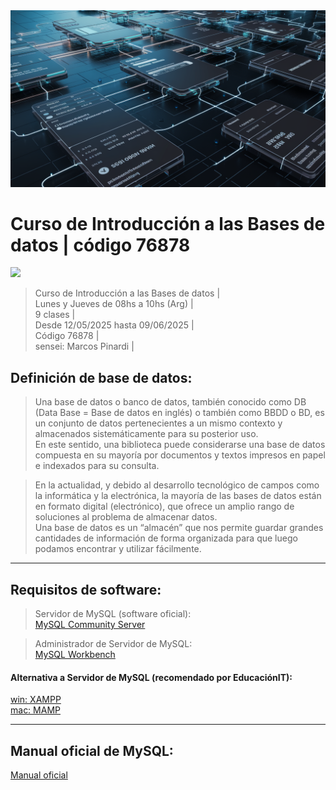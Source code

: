 <img src="extras/header.webp">

# Curso de Introducción a las Bases de datos | código 76878

<img src="https://img.shields.io/badge/MySQL-4D9EB1?style=for-the-badge&logo=mysql&logoColor=white">

> Curso de Introducción a las Bases de datos |      
> Lunes y Jueves de 08hs a 10hs (Arg) |      
> 9 clases |      
> Desde 12/05/2025 hasta 09/06/2025 |     
> Código 76878 |    
> sensei: Marcos Pinardi |  

## Definición de base de datos:

> Una base de datos o banco de datos, también conocido como DB (Data Base = Base de datos en inglés) o también como BBDD o BD, es un conjunto de datos pertenecientes a un mismo contexto y almacenados sistemáticamente para su posterior uso.  
> En este sentido, una biblioteca puede considerarse una base de datos compuesta en su mayoría por documentos y textos impresos en papel e indexados para su consulta.  

> En la actualidad, y debido al desarrollo tecnológico de campos como la informática y la electrónica, la mayoría de las bases de datos están en formato digital (electrónico), que ofrece un amplio rango de soluciones al problema de almacenar datos.  
> Una base de datos es un “almacén” que nos permite guardar grandes cantidades de información de forma organizada para que luego podamos encontrar y utilizar fácilmente.  

----
## Requisitos de software:

> Servidor de MySQL (software oficial):  
[MySQL Community Server](https://downloads.mysql.com/archives/community/)

> Administrador de Servidor de MySQL:   
[MySQL Workbench](https://downloads.mysql.com/archives/workbench/)


#### Alternativa a Servidor de MySQL (recomendado por EducaciónIT):
[win: XAMPP](https://www.apachefriends.org/)  
[mac: MAMP](https://www.mamp.info/en/mac/)

----
## Manual oficial de MySQL:  
[Manual oficial](https://dev.mysql.com/doc/refman/8.0/en/sql-statements.html)

